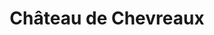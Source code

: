---
guid: "97328f4b8caa"
title: "Château de Chevreaux"
latlng: "46.510289, 5.403164"
videoId: "wQ4af-fgiYM" 
---